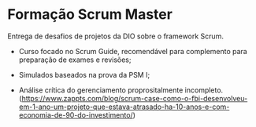 # Formação Scrum Master

Entrega de desafios de projetos da DIO sobre o framework Scrum.

- Curso focado no Scrum Guide, recomendável para complemento para preparação de exames e revisões;

- Simulados baseados na prova da PSM I;

- Análise crítica do gerenciamento proprositalmente incompleto. (https://www.zappts.com/blog/scrum-case-como-o-fbi-desenvolveu-em-1-ano-um-projeto-que-estava-atrasado-ha-10-anos-e-com-economia-de-90-do-investimento/)

